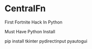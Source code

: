 # CentralFn
First Fortnite Hack In Python

Must Have Python Install

pip install 
tkinter
pydirectinput
pyautogui
